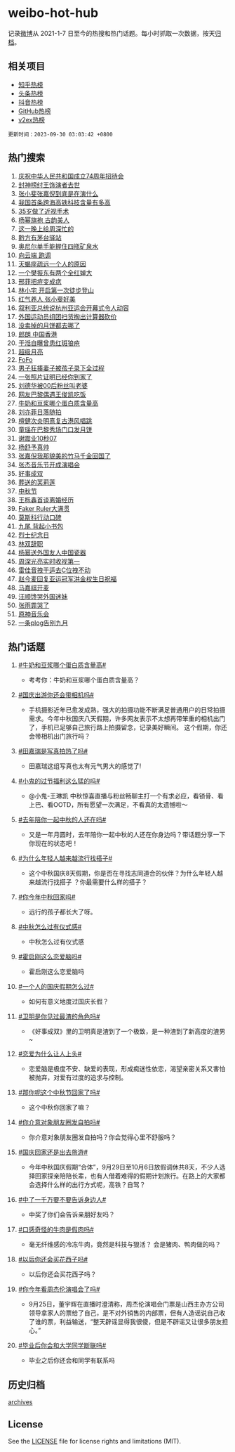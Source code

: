# weibo-hot-hub

记录[微博](https://www.weibo.com)从 2021-1-7 日至今的热搜和热门话题。每小时抓取一次数据，按天[归档](archives)。

## 相关项目

- [知乎热榜](https://github.com/lonnyzhang423/zhihu-hot-hub)
- [头条热榜](https://github.com/lonnyzhang423/toutiao-hot-hub)
- [抖音热榜](https://github.com/lonnyzhang423/douyin-hot-hub)
- [GitHub热榜](https://github.com/lonnyzhang423/github-hot-hub)
- [v2ex热榜](https://github.com/lonnyzhang423/v2ex-hot-hub)


`更新时间：2023-09-30 03:03:42 +0800`

## 热门搜索

1. [庆祝中华人民共和国成立74周年招待会](https://m.weibo.cn/search?containerid=100103type%3D1%26t%3D10%26q%3D%23%E5%BA%86%E7%A5%9D%E4%B8%AD%E5%8D%8E%E4%BA%BA%E6%B0%91%E5%85%B1%E5%92%8C%E5%9B%BD%E6%88%90%E7%AB%8B74%E5%91%A8%E5%B9%B4%E6%8B%9B%E5%BE%85%E4%BC%9A%23&stream_entry_id=51&isnewpage=1&extparam=seat%3D1%26cate%3D10103%26dgr%3D0%26pos%3D0%26q%3D%2523%25E5%25BA%2586%25E7%25A5%259D%25E4%25B8%25AD%25E5%258D%258E%25E4%25BA%25BA%25E6%25B0%2591%25E5%2585%25B1%25E5%2592%258C%25E5%259B%25BD%25E6%2588%2590%25E7%25AB%258B74%25E5%2591%25A8%25E5%25B9%25B4%25E6%258B%259B%25E5%25BE%2585%25E4%25BC%259A%2523%26c_type%3D51%26filter_type%3Drealtimehot%26stream_entry_id%3D51%26display_time%3D1696014221%26pre_seqid%3D1696014221538017555127)
1. [封神榜纣王饰演者去世](https://m.weibo.cn/search?containerid=100103type%3D1%26t%3D10%26q%3D%E5%B0%81%E7%A5%9E%E6%A6%9C%E7%BA%A3%E7%8E%8B%E9%A5%B0%E6%BC%94%E8%80%85%E5%8E%BB%E4%B8%96&stream_entry_id=31&isnewpage=1&extparam=seat%3D1%26cate%3D5001%26band_rank%3D1%26pos%3D0%26q%3D%25E5%25B0%2581%25E7%25A5%259E%25E6%25A6%259C%25E7%25BA%25A3%25E7%258E%258B%25E9%25A5%25B0%25E6%25BC%2594%25E8%2580%2585%25E5%258E%25BB%25E4%25B8%2596%26flag%3D2%26dgr%3D0%26filter_type%3Drealtimehot%26stream_entry_id%3D31%26realpos%3D1%26c_type%3D31%26lcate%3D5001%26display_time%3D1696014221%26pre_seqid%3D1696014221538017555127)
1. [张小斐张嘉倪到底是在演什么](https://m.weibo.cn/search?containerid=100103type%3D1%26t%3D10%26q%3D%23%E5%BC%A0%E5%B0%8F%E6%96%90%E5%BC%A0%E5%98%89%E5%80%AA%E5%88%B0%E5%BA%95%E6%98%AF%E5%9C%A8%E6%BC%94%E4%BB%80%E4%B9%88%23&stream_entry_id=31&isnewpage=1&extparam=seat%3D1%26cate%3D5001%26band_rank%3D2%26pos%3D1%26q%3D%2523%25E5%25BC%25A0%25E5%25B0%258F%25E6%2596%2590%25E5%25BC%25A0%25E5%2598%2589%25E5%2580%25AA%25E5%2588%25B0%25E5%25BA%2595%25E6%2598%25AF%25E5%259C%25A8%25E6%25BC%2594%25E4%25BB%2580%25E4%25B9%2588%2523%26flag%3D2%26dgr%3D0%26filter_type%3Drealtimehot%26stream_entry_id%3D31%26realpos%3D2%26c_type%3D31%26lcate%3D5001%26display_time%3D1696014221%26pre_seqid%3D1696014221538017555127)
1. [我国首条跨海高铁科技含量有多高](https://m.weibo.cn/search?containerid=100103type%3D1%26t%3D10%26q%3D%23%E6%88%91%E5%9B%BD%E9%A6%96%E6%9D%A1%E8%B7%A8%E6%B5%B7%E9%AB%98%E9%93%81%E7%A7%91%E6%8A%80%E5%90%AB%E9%87%8F%E6%9C%89%E5%A4%9A%E9%AB%98%23&stream_entry_id=31&isnewpage=1&extparam=seat%3D1%26cate%3D5001%26band_rank%3D3%26pos%3D2%26q%3D%2523%25E6%2588%2591%25E5%259B%25BD%25E9%25A6%2596%25E6%259D%25A1%25E8%25B7%25A8%25E6%25B5%25B7%25E9%25AB%2598%25E9%2593%2581%25E7%25A7%2591%25E6%258A%2580%25E5%2590%25AB%25E9%2587%258F%25E6%259C%2589%25E5%25A4%259A%25E9%25AB%2598%2523%26flag%3D0%26dgr%3D0%26filter_type%3Drealtimehot%26stream_entry_id%3D31%26realpos%3D3%26c_type%3D31%26lcate%3D5001%26display_time%3D1696014221%26pre_seqid%3D1696014221538017555127)
1. [35岁做了近视手术](https://m.weibo.cn/search?containerid=100103type%3D1%26t%3D10%26q%3D35%E5%B2%81%E5%81%9A%E4%BA%86%E8%BF%91%E8%A7%86%E6%89%8B%E6%9C%AF&stream_entry_id=31&isnewpage=1&extparam=seat%3D1%26cate%3D5001%26band_rank%3D4%26pos%3D3%26q%3D35%25E5%25B2%2581%25E5%2581%259A%25E4%25BA%2586%25E8%25BF%2591%25E8%25A7%2586%25E6%2589%258B%25E6%259C%25AF%26flag%3D2%26dgr%3D0%26filter_type%3Drealtimehot%26stream_entry_id%3D31%26realpos%3D4%26c_type%3D31%26lcate%3D5001%26display_time%3D1696014221%26pre_seqid%3D1696014221538017555127)
1. [杨幂旗袍 古韵美人](https://m.weibo.cn/search?containerid=100103type%3D1%26t%3D10%26q%3D%E6%9D%A8%E5%B9%82%E6%97%97%E8%A2%8D+%E5%8F%A4%E9%9F%B5%E7%BE%8E%E4%BA%BA&stream_entry_id=31&isnewpage=1&extparam=seat%3D1%26cate%3D5001%26band_rank%3D5%26pos%3D4%26q%3D%25E6%259D%25A8%25E5%25B9%2582%25E6%2597%2597%25E8%25A2%258D%2520%25E5%258F%25A4%25E9%259F%25B5%25E7%25BE%258E%25E4%25BA%25BA%26flag%3D0%26dgr%3D0%26filter_type%3Drealtimehot%26stream_entry_id%3D31%26realpos%3D5%26c_type%3D31%26lcate%3D5001%26display_time%3D1696014221%26pre_seqid%3D1696014221538017555127)
1. [这一晚上给周深忙的](https://m.weibo.cn/search?containerid=100103type%3D1%26t%3D10%26q%3D%23%E8%BF%99%E4%B8%80%E6%99%9A%E4%B8%8A%E7%BB%99%E5%91%A8%E6%B7%B1%E5%BF%99%E7%9A%84%23&stream_entry_id=31&isnewpage=1&extparam=seat%3D1%26cate%3D5001%26band_rank%3D6%26pos%3D5%26q%3D%2523%25E8%25BF%2599%25E4%25B8%2580%25E6%2599%259A%25E4%25B8%258A%25E7%25BB%2599%25E5%2591%25A8%25E6%25B7%25B1%25E5%25BF%2599%25E7%259A%2584%2523%26flag%3D16%26dgr%3D0%26filter_type%3Drealtimehot%26stream_entry_id%3D31%26realpos%3D6%26c_type%3D31%26lcate%3D5001%26display_time%3D1696014221%26pre_seqid%3D1696014221538017555127)
1. [黔方有茅台驿站](https://m.weibo.cn/search?containerid=100103type%3D1%26t%3D10%26q%3D%23%E9%BB%94%E6%96%B9%E6%9C%89%E8%8C%85%E5%8F%B0%E9%A9%BF%E7%AB%99%23&stream_entry_id=31&isnewpage=1&extparam=seat%3D1%26cate%3D5001%26band_rank%3D7%26pos%3D6%26q%3D%2523%25E9%25BB%2594%25E6%2596%25B9%25E6%259C%2589%25E8%258C%2585%25E5%258F%25B0%25E9%25A9%25BF%25E7%25AB%2599%2523%26topic_ad%3D1%26is_ad_pos%3D1%26adid%3D206494%26dgr%3D0%26stream_entry_id%3D31%26filter_type%3Drealtimehot%26c_type%3D31%26lcate%3D5001%26display_time%3D1696014221%26pre_seqid%3D1696014221538017555127)
1. [奥尼尔单手能握住四瓶矿泉水](https://m.weibo.cn/search?containerid=100103type%3D1%26t%3D10%26q%3D%23%E5%A5%A5%E5%B0%BC%E5%B0%94%E5%8D%95%E6%89%8B%E8%83%BD%E6%8F%A1%E4%BD%8F%E5%9B%9B%E7%93%B6%E7%9F%BF%E6%B3%89%E6%B0%B4%23&stream_entry_id=31&isnewpage=1&extparam=seat%3D1%26cate%3D5001%26band_rank%3D7%26pos%3D7%26q%3D%2523%25E5%25A5%25A5%25E5%25B0%25BC%25E5%25B0%2594%25E5%258D%2595%25E6%2589%258B%25E8%2583%25BD%25E6%258F%25A1%25E4%25BD%258F%25E5%259B%259B%25E7%2593%25B6%25E7%259F%25BF%25E6%25B3%2589%25E6%25B0%25B4%2523%26flag%3D0%26dgr%3D0%26filter_type%3Drealtimehot%26stream_entry_id%3D31%26realpos%3D7%26c_type%3D31%26lcate%3D5001%26display_time%3D1696014221%26pre_seqid%3D1696014221538017555127)
1. [向云端 跑调](https://m.weibo.cn/search?containerid=100103type%3D1%26t%3D10%26q%3D%E5%90%91%E4%BA%91%E7%AB%AF+%E8%B7%91%E8%B0%83&stream_entry_id=31&isnewpage=1&extparam=seat%3D1%26cate%3D5001%26band_rank%3D8%26pos%3D8%26q%3D%25E5%2590%2591%25E4%25BA%2591%25E7%25AB%25AF%2520%25E8%25B7%2591%25E8%25B0%2583%26flag%3D0%26dgr%3D0%26filter_type%3Drealtimehot%26stream_entry_id%3D31%26realpos%3D8%26c_type%3D31%26lcate%3D5001%26display_time%3D1696014221%26pre_seqid%3D1696014221538017555127)
1. [天蝎座疏远一个人的原因](https://m.weibo.cn/search?containerid=100103type%3D1%26t%3D10%26q%3D%23%E5%A4%A9%E8%9D%8E%E5%BA%A7%E7%96%8F%E8%BF%9C%E4%B8%80%E4%B8%AA%E4%BA%BA%E7%9A%84%E5%8E%9F%E5%9B%A0%23&stream_entry_id=31&isnewpage=1&extparam=seat%3D1%26cate%3D5001%26band_rank%3D9%26pos%3D9%26q%3D%2523%25E5%25A4%25A9%25E8%259D%258E%25E5%25BA%25A7%25E7%2596%258F%25E8%25BF%259C%25E4%25B8%2580%25E4%25B8%25AA%25E4%25BA%25BA%25E7%259A%2584%25E5%258E%259F%25E5%259B%25A0%2523%26flag%3D0%26dgr%3D0%26filter_type%3Drealtimehot%26stream_entry_id%3D31%26realpos%3D9%26c_type%3D31%26lcate%3D5001%26display_time%3D1696014221%26pre_seqid%3D1696014221538017555127)
1. [一个樊振东有两个全红婵大](https://m.weibo.cn/search?containerid=100103type%3D1%26t%3D10%26q%3D%23%E4%B8%80%E4%B8%AA%E6%A8%8A%E6%8C%AF%E4%B8%9C%E6%9C%89%E4%B8%A4%E4%B8%AA%E5%85%A8%E7%BA%A2%E5%A9%B5%E5%A4%A7%23&stream_entry_id=31&isnewpage=1&extparam=seat%3D1%26cate%3D5001%26band_rank%3D10%26pos%3D10%26q%3D%2523%25E4%25B8%2580%25E4%25B8%25AA%25E6%25A8%258A%25E6%258C%25AF%25E4%25B8%259C%25E6%259C%2589%25E4%25B8%25A4%25E4%25B8%25AA%25E5%2585%25A8%25E7%25BA%25A2%25E5%25A9%25B5%25E5%25A4%25A7%2523%26flag%3D0%26dgr%3D0%26filter_type%3Drealtimehot%26stream_entry_id%3D31%26realpos%3D10%26c_type%3D31%26lcate%3D5001%26display_time%3D1696014221%26pre_seqid%3D1696014221538017555127)
1. [邢菲把痘变成痣](https://m.weibo.cn/search?containerid=100103type%3D1%26t%3D10%26q%3D%E9%82%A2%E8%8F%B2%E6%8A%8A%E7%97%98%E5%8F%98%E6%88%90%E7%97%A3&stream_entry_id=31&isnewpage=1&extparam=seat%3D1%26cate%3D5001%26band_rank%3D11%26pos%3D11%26q%3D%25E9%2582%25A2%25E8%258F%25B2%25E6%258A%258A%25E7%2597%2598%25E5%258F%2598%25E6%2588%2590%25E7%2597%25A3%26flag%3D2%26dgr%3D0%26filter_type%3Drealtimehot%26stream_entry_id%3D31%26realpos%3D11%26c_type%3D31%26lcate%3D5001%26display_time%3D1696014221%26pre_seqid%3D1696014221538017555127)
1. [林小宅 开启第一次徒步登山](https://m.weibo.cn/search?containerid=100103type%3D1%26t%3D10%26q%3D%E6%9E%97%E5%B0%8F%E5%AE%85+%E5%BC%80%E5%90%AF%E7%AC%AC%E4%B8%80%E6%AC%A1%E5%BE%92%E6%AD%A5%E7%99%BB%E5%B1%B1&stream_entry_id=31&isnewpage=1&extparam=seat%3D1%26cate%3D5001%26band_rank%3D12%26pos%3D12%26q%3D%25E6%259E%2597%25E5%25B0%258F%25E5%25AE%2585%2520%25E5%25BC%2580%25E5%2590%25AF%25E7%25AC%25AC%25E4%25B8%2580%25E6%25AC%25A1%25E5%25BE%2592%25E6%25AD%25A5%25E7%2599%25BB%25E5%25B1%25B1%26flag%3D1%26dgr%3D0%26filter_type%3Drealtimehot%26stream_entry_id%3D31%26realpos%3D12%26c_type%3D31%26lcate%3D5001%26display_time%3D1696014221%26pre_seqid%3D1696014221538017555127)
1. [红气养人 张小斐好美](https://m.weibo.cn/search?containerid=100103type%3D1%26t%3D10%26q%3D%E7%BA%A2%E6%B0%94%E5%85%BB%E4%BA%BA+%E5%BC%A0%E5%B0%8F%E6%96%90%E5%A5%BD%E7%BE%8E&stream_entry_id=31&isnewpage=1&extparam=seat%3D1%26cate%3D5001%26band_rank%3D13%26pos%3D13%26q%3D%25E7%25BA%25A2%25E6%25B0%2594%25E5%2585%25BB%25E4%25BA%25BA%2520%25E5%25BC%25A0%25E5%25B0%258F%25E6%2596%2590%25E5%25A5%25BD%25E7%25BE%258E%26flag%3D0%26dgr%3D0%26filter_type%3Drealtimehot%26stream_entry_id%3D31%26realpos%3D13%26c_type%3D31%26lcate%3D5001%26display_time%3D1696014221%26pre_seqid%3D1696014221538017555127)
1. [叙利亚总统说杭州亚运会开幕式令人动容](https://m.weibo.cn/search?containerid=100103type%3D1%26t%3D10%26q%3D%23%E5%8F%99%E5%88%A9%E4%BA%9A%E6%80%BB%E7%BB%9F%E8%AF%B4%E6%9D%AD%E5%B7%9E%E4%BA%9A%E8%BF%90%E4%BC%9A%E5%BC%80%E5%B9%95%E5%BC%8F%E4%BB%A4%E4%BA%BA%E5%8A%A8%E5%AE%B9%23&stream_entry_id=31&isnewpage=1&extparam=seat%3D1%26cate%3D5001%26band_rank%3D14%26pos%3D14%26q%3D%2523%25E5%258F%2599%25E5%2588%25A9%25E4%25BA%259A%25E6%2580%25BB%25E7%25BB%259F%25E8%25AF%25B4%25E6%259D%25AD%25E5%25B7%259E%25E4%25BA%259A%25E8%25BF%2590%25E4%25BC%259A%25E5%25BC%2580%25E5%25B9%2595%25E5%25BC%258F%25E4%25BB%25A4%25E4%25BA%25BA%25E5%258A%25A8%25E5%25AE%25B9%2523%26flag%3D0%26dgr%3D0%26filter_type%3Drealtimehot%26stream_entry_id%3D31%26realpos%3D14%26c_type%3D31%26lcate%3D5001%26display_time%3D1696014221%26pre_seqid%3D1696014221538017555127)
1. [外国运动员组团扫货掏出计算器砍价](https://m.weibo.cn/search?containerid=100103type%3D1%26t%3D10%26q%3D%23%E5%A4%96%E5%9B%BD%E8%BF%90%E5%8A%A8%E5%91%98%E7%BB%84%E5%9B%A2%E6%89%AB%E8%B4%A7%E6%8E%8F%E5%87%BA%E8%AE%A1%E7%AE%97%E5%99%A8%E7%A0%8D%E4%BB%B7%23&stream_entry_id=31&isnewpage=1&extparam=seat%3D1%26cate%3D5001%26band_rank%3D15%26pos%3D15%26q%3D%2523%25E5%25A4%2596%25E5%259B%25BD%25E8%25BF%2590%25E5%258A%25A8%25E5%2591%2598%25E7%25BB%2584%25E5%259B%25A2%25E6%2589%25AB%25E8%25B4%25A7%25E6%258E%258F%25E5%2587%25BA%25E8%25AE%25A1%25E7%25AE%2597%25E5%2599%25A8%25E7%25A0%258D%25E4%25BB%25B7%2523%26flag%3D32768%26dgr%3D0%26filter_type%3Drealtimehot%26stream_entry_id%3D31%26realpos%3D15%26c_type%3D31%26lcate%3D5001%26display_time%3D1696014221%26pre_seqid%3D1696014221538017555127)
1. [没卖掉的月饼都去哪了](https://m.weibo.cn/search?containerid=100103type%3D1%26t%3D10%26q%3D%23%E6%B2%A1%E5%8D%96%E6%8E%89%E7%9A%84%E6%9C%88%E9%A5%BC%E9%83%BD%E5%8E%BB%E5%93%AA%E4%BA%86%23&stream_entry_id=31&isnewpage=1&extparam=seat%3D1%26cate%3D5001%26band_rank%3D16%26pos%3D16%26q%3D%2523%25E6%25B2%25A1%25E5%258D%2596%25E6%258E%2589%25E7%259A%2584%25E6%259C%2588%25E9%25A5%25BC%25E9%2583%25BD%25E5%258E%25BB%25E5%2593%25AA%25E4%25BA%2586%2523%26flag%3D0%26dgr%3D0%26filter_type%3Drealtimehot%26stream_entry_id%3D31%26realpos%3D16%26c_type%3D31%26lcate%3D5001%26display_time%3D1696014221%26pre_seqid%3D1696014221538017555127)
1. [郎朗 中国香港](https://m.weibo.cn/search?containerid=100103type%3D1%26t%3D10%26q%3D%E9%83%8E%E6%9C%97+%E4%B8%AD%E5%9B%BD%E9%A6%99%E6%B8%AF&stream_entry_id=31&isnewpage=1&extparam=seat%3D1%26cate%3D5001%26band_rank%3D17%26pos%3D17%26q%3D%25E9%2583%258E%25E6%259C%2597%2520%25E4%25B8%25AD%25E5%259B%25BD%25E9%25A6%2599%25E6%25B8%25AF%26flag%3D0%26dgr%3D0%26filter_type%3Drealtimehot%26stream_entry_id%3D31%26realpos%3D17%26c_type%3D31%26lcate%3D5001%26display_time%3D1696014221%26pre_seqid%3D1696014221538017555127)
1. [于湉自曝曾患红斑狼疮](https://m.weibo.cn/search?containerid=100103type%3D1%26t%3D10%26q%3D%23%E4%BA%8E%E6%B9%89%E8%87%AA%E6%9B%9D%E6%9B%BE%E6%82%A3%E7%BA%A2%E6%96%91%E7%8B%BC%E7%96%AE%23&stream_entry_id=31&isnewpage=1&extparam=seat%3D1%26cate%3D5001%26band_rank%3D18%26pos%3D18%26q%3D%2523%25E4%25BA%258E%25E6%25B9%2589%25E8%2587%25AA%25E6%259B%259D%25E6%259B%25BE%25E6%2582%25A3%25E7%25BA%25A2%25E6%2596%2591%25E7%258B%25BC%25E7%2596%25AE%2523%26flag%3D0%26dgr%3D0%26filter_type%3Drealtimehot%26stream_entry_id%3D31%26realpos%3D18%26c_type%3D31%26lcate%3D5001%26display_time%3D1696014221%26pre_seqid%3D1696014221538017555127)
1. [超级月亮](https://m.weibo.cn/search?containerid=100103type%3D1%26t%3D10%26q%3D%E8%B6%85%E7%BA%A7%E6%9C%88%E4%BA%AE&stream_entry_id=31&isnewpage=1&extparam=seat%3D1%26cate%3D5001%26band_rank%3D19%26pos%3D19%26q%3D%25E8%25B6%2585%25E7%25BA%25A7%25E6%259C%2588%25E4%25BA%25AE%26flag%3D0%26dgr%3D0%26filter_type%3Drealtimehot%26stream_entry_id%3D31%26realpos%3D19%26c_type%3D31%26lcate%3D5001%26display_time%3D1696014221%26pre_seqid%3D1696014221538017555127)
1. [FoFo](https://m.weibo.cn/search?containerid=100103type%3D1%26t%3D10%26q%3DFoFo&stream_entry_id=31&isnewpage=1&extparam=seat%3D1%26cate%3D5001%26band_rank%3D20%26pos%3D20%26q%3DFoFo%26flag%3D0%26dgr%3D0%26filter_type%3Drealtimehot%26stream_entry_id%3D31%26realpos%3D20%26c_type%3D31%26lcate%3D5001%26display_time%3D1696014221%26pre_seqid%3D1696014221538017555127)
1. [男子狂揍妻子被孩子录下全过程](https://m.weibo.cn/search?containerid=100103type%3D1%26t%3D10%26q%3D%23%E7%94%B7%E5%AD%90%E7%8B%82%E6%8F%8D%E5%A6%BB%E5%AD%90%E8%A2%AB%E5%AD%A9%E5%AD%90%E5%BD%95%E4%B8%8B%E5%85%A8%E8%BF%87%E7%A8%8B%23&stream_entry_id=31&isnewpage=1&extparam=seat%3D1%26cate%3D5001%26band_rank%3D21%26pos%3D21%26q%3D%2523%25E7%2594%25B7%25E5%25AD%2590%25E7%258B%2582%25E6%258F%258D%25E5%25A6%25BB%25E5%25AD%2590%25E8%25A2%25AB%25E5%25AD%25A9%25E5%25AD%2590%25E5%25BD%2595%25E4%25B8%258B%25E5%2585%25A8%25E8%25BF%2587%25E7%25A8%258B%2523%26flag%3D0%26dgr%3D0%26filter_type%3Drealtimehot%26stream_entry_id%3D31%26realpos%3D21%26c_type%3D31%26lcate%3D5001%26display_time%3D1696014221%26pre_seqid%3D1696014221538017555127)
1. [一张照片证明已经你到家了](https://m.weibo.cn/search?containerid=100103type%3D1%26t%3D10%26q%3D%23%E4%B8%80%E5%BC%A0%E7%85%A7%E7%89%87%E8%AF%81%E6%98%8E%E5%B7%B2%E7%BB%8F%E4%BD%A0%E5%88%B0%E5%AE%B6%E4%BA%86%23&stream_entry_id=31&isnewpage=1&extparam=seat%3D1%26cate%3D5001%26band_rank%3D22%26pos%3D22%26q%3D%2523%25E4%25B8%2580%25E5%25BC%25A0%25E7%2585%25A7%25E7%2589%2587%25E8%25AF%2581%25E6%2598%258E%25E5%25B7%25B2%25E7%25BB%258F%25E4%25BD%25A0%25E5%2588%25B0%25E5%25AE%25B6%25E4%25BA%2586%2523%26flag%3D0%26dgr%3D0%26filter_type%3Drealtimehot%26stream_entry_id%3D31%26realpos%3D22%26c_type%3D31%26lcate%3D5001%26display_time%3D1696014221%26pre_seqid%3D1696014221538017555127)
1. [刘德华被00后粉丝叫老婆](https://m.weibo.cn/search?containerid=100103type%3D1%26t%3D10%26q%3D%23%E5%88%98%E5%BE%B7%E5%8D%8E%E8%A2%AB00%E5%90%8E%E7%B2%89%E4%B8%9D%E5%8F%AB%E8%80%81%E5%A9%86%23&stream_entry_id=31&isnewpage=1&extparam=seat%3D1%26cate%3D5001%26band_rank%3D23%26pos%3D23%26q%3D%2523%25E5%2588%2598%25E5%25BE%25B7%25E5%258D%258E%25E8%25A2%25AB00%25E5%2590%258E%25E7%25B2%2589%25E4%25B8%259D%25E5%258F%25AB%25E8%2580%2581%25E5%25A9%2586%2523%26flag%3D0%26dgr%3D0%26filter_type%3Drealtimehot%26stream_entry_id%3D31%26realpos%3D23%26c_type%3D31%26lcate%3D5001%26display_time%3D1696014221%26pre_seqid%3D1696014221538017555127)
1. [网友巴黎偶遇王俊凯吃饭](https://m.weibo.cn/search?containerid=100103type%3D1%26t%3D10%26q%3D%23%E7%BD%91%E5%8F%8B%E5%B7%B4%E9%BB%8E%E5%81%B6%E9%81%87%E7%8E%8B%E4%BF%8A%E5%87%AF%E5%90%83%E9%A5%AD%23&stream_entry_id=31&isnewpage=1&extparam=seat%3D1%26cate%3D5001%26band_rank%3D24%26pos%3D24%26q%3D%2523%25E7%25BD%2591%25E5%258F%258B%25E5%25B7%25B4%25E9%25BB%258E%25E5%2581%25B6%25E9%2581%2587%25E7%258E%258B%25E4%25BF%258A%25E5%2587%25AF%25E5%2590%2583%25E9%25A5%25AD%2523%26flag%3D1%26dgr%3D0%26filter_type%3Drealtimehot%26stream_entry_id%3D31%26realpos%3D24%26c_type%3D31%26lcate%3D5001%26display_time%3D1696014221%26pre_seqid%3D1696014221538017555127)
1. [牛奶和豆浆哪个蛋白质含量高](https://m.weibo.cn/search?containerid=100103type%3D1%26t%3D10%26q%3D%23%E7%89%9B%E5%A5%B6%E5%92%8C%E8%B1%86%E6%B5%86%E5%93%AA%E4%B8%AA%E8%9B%8B%E7%99%BD%E8%B4%A8%E5%90%AB%E9%87%8F%E9%AB%98%23&stream_entry_id=31&isnewpage=1&extparam=seat%3D1%26cate%3D5001%26band_rank%3D25%26pos%3D25%26q%3D%2523%25E7%2589%259B%25E5%25A5%25B6%25E5%2592%258C%25E8%25B1%2586%25E6%25B5%2586%25E5%2593%25AA%25E4%25B8%25AA%25E8%259B%258B%25E7%2599%25BD%25E8%25B4%25A8%25E5%2590%25AB%25E9%2587%258F%25E9%25AB%2598%2523%26flag%3D0%26dgr%3D0%26filter_type%3Drealtimehot%26stream_entry_id%3D31%26realpos%3D25%26c_type%3D31%26lcate%3D5001%26display_time%3D1696014221%26pre_seqid%3D1696014221538017555127)
1. [刘亦菲日落随拍](https://m.weibo.cn/search?containerid=100103type%3D1%26t%3D10%26q%3D%23%E5%88%98%E4%BA%A6%E8%8F%B2%E6%97%A5%E8%90%BD%E9%9A%8F%E6%8B%8D%23&stream_entry_id=31&isnewpage=1&extparam=seat%3D1%26cate%3D5001%26band_rank%3D26%26pos%3D26%26q%3D%2523%25E5%2588%2598%25E4%25BA%25A6%25E8%258F%25B2%25E6%2597%25A5%25E8%2590%25BD%25E9%259A%258F%25E6%258B%258D%2523%26flag%3D0%26dgr%3D0%26filter_type%3Drealtimehot%26stream_entry_id%3D31%26realpos%3D26%26c_type%3D31%26lcate%3D5001%26display_time%3D1696014221%26pre_seqid%3D1696014221538017555127)
1. [檀健次炎明熹复古港风唱跳](https://m.weibo.cn/search?containerid=100103type%3D1%26t%3D10%26q%3D%23%E6%AA%80%E5%81%A5%E6%AC%A1%E7%82%8E%E6%98%8E%E7%86%B9%E5%A4%8D%E5%8F%A4%E6%B8%AF%E9%A3%8E%E5%94%B1%E8%B7%B3%23&stream_entry_id=31&isnewpage=1&extparam=seat%3D1%26cate%3D5001%26band_rank%3D27%26pos%3D27%26q%3D%2523%25E6%25AA%2580%25E5%2581%25A5%25E6%25AC%25A1%25E7%2582%258E%25E6%2598%258E%25E7%2586%25B9%25E5%25A4%258D%25E5%258F%25A4%25E6%25B8%25AF%25E9%25A3%258E%25E5%2594%25B1%25E8%25B7%25B3%2523%26flag%3D0%26dgr%3D0%26filter_type%3Drealtimehot%26stream_entry_id%3D31%26realpos%3D27%26c_type%3D31%26lcate%3D5001%26display_time%3D1696014221%26pre_seqid%3D1696014221538017555127)
1. [童瑶在巴黎秀场门口发月饼](https://m.weibo.cn/search?containerid=100103type%3D1%26t%3D10%26q%3D%23%E7%AB%A5%E7%91%B6%E5%9C%A8%E5%B7%B4%E9%BB%8E%E7%A7%80%E5%9C%BA%E9%97%A8%E5%8F%A3%E5%8F%91%E6%9C%88%E9%A5%BC%23&stream_entry_id=31&isnewpage=1&extparam=seat%3D1%26cate%3D5001%26band_rank%3D28%26pos%3D28%26q%3D%2523%25E7%25AB%25A5%25E7%2591%25B6%25E5%259C%25A8%25E5%25B7%25B4%25E9%25BB%258E%25E7%25A7%2580%25E5%259C%25BA%25E9%2597%25A8%25E5%258F%25A3%25E5%258F%2591%25E6%259C%2588%25E9%25A5%25BC%2523%26flag%3D0%26dgr%3D0%26filter_type%3Drealtimehot%26stream_entry_id%3D31%26realpos%3D28%26c_type%3D31%26lcate%3D5001%26display_time%3D1696014221%26pre_seqid%3D1696014221538017555127)
1. [谢震业10秒07](https://m.weibo.cn/search?containerid=100103type%3D1%26t%3D10%26q%3D%23%E8%B0%A2%E9%9C%87%E4%B8%9A10%E7%A7%9207%23&stream_entry_id=31&isnewpage=1&extparam=seat%3D1%26cate%3D5001%26band_rank%3D29%26pos%3D29%26q%3D%2523%25E8%25B0%25A2%25E9%259C%2587%25E4%25B8%259A10%25E7%25A7%259207%2523%26flag%3D32768%26dgr%3D0%26filter_type%3Drealtimehot%26stream_entry_id%3D31%26realpos%3D29%26c_type%3D31%26lcate%3D5001%26display_time%3D1696014221%26pre_seqid%3D1696014221538017555127)
1. [杨舒予真帅](https://m.weibo.cn/search?containerid=100103type%3D1%26t%3D10%26q%3D%E6%9D%A8%E8%88%92%E4%BA%88%E7%9C%9F%E5%B8%85&stream_entry_id=31&isnewpage=1&extparam=seat%3D1%26cate%3D5001%26band_rank%3D30%26pos%3D30%26q%3D%25E6%259D%25A8%25E8%2588%2592%25E4%25BA%2588%25E7%259C%259F%25E5%25B8%2585%26flag%3D0%26dgr%3D0%26filter_type%3Drealtimehot%26stream_entry_id%3D31%26realpos%3D30%26c_type%3D31%26lcate%3D5001%26display_time%3D1696014221%26pre_seqid%3D1696014221538017555127)
1. [张嘉倪我那貌美的竹马千金回国了](https://m.weibo.cn/search?containerid=100103type%3D1%26t%3D10%26q%3D%23%E5%BC%A0%E5%98%89%E5%80%AA%E6%88%91%E9%82%A3%E8%B2%8C%E7%BE%8E%E7%9A%84%E7%AB%B9%E9%A9%AC%E5%8D%83%E9%87%91%E5%9B%9E%E5%9B%BD%E4%BA%86%23&stream_entry_id=31&isnewpage=1&extparam=seat%3D1%26cate%3D5001%26band_rank%3D31%26pos%3D31%26q%3D%2523%25E5%25BC%25A0%25E5%2598%2589%25E5%2580%25AA%25E6%2588%2591%25E9%2582%25A3%25E8%25B2%258C%25E7%25BE%258E%25E7%259A%2584%25E7%25AB%25B9%25E9%25A9%25AC%25E5%258D%2583%25E9%2587%2591%25E5%259B%259E%25E5%259B%25BD%25E4%25BA%2586%2523%26flag%3D0%26dgr%3D0%26filter_type%3Drealtimehot%26stream_entry_id%3D31%26realpos%3D31%26c_type%3D31%26lcate%3D5001%26display_time%3D1696014221%26pre_seqid%3D1696014221538017555127)
1. [张杰音乐节开成演唱会](https://m.weibo.cn/search?containerid=100103type%3D1%26t%3D10%26q%3D%E5%BC%A0%E6%9D%B0%E9%9F%B3%E4%B9%90%E8%8A%82%E5%BC%80%E6%88%90%E6%BC%94%E5%94%B1%E4%BC%9A&stream_entry_id=31&isnewpage=1&extparam=seat%3D1%26cate%3D5001%26band_rank%3D32%26pos%3D32%26q%3D%25E5%25BC%25A0%25E6%259D%25B0%25E9%259F%25B3%25E4%25B9%2590%25E8%258A%2582%25E5%25BC%2580%25E6%2588%2590%25E6%25BC%2594%25E5%2594%25B1%25E4%25BC%259A%26flag%3D0%26dgr%3D0%26filter_type%3Drealtimehot%26stream_entry_id%3D31%26realpos%3D32%26c_type%3D31%26lcate%3D5001%26display_time%3D1696014221%26pre_seqid%3D1696014221538017555127)
1. [好事成双](https://m.weibo.cn/search?containerid=100103type%3D1%26t%3D10%26q%3D%E5%A5%BD%E4%BA%8B%E6%88%90%E5%8F%8C&stream_entry_id=31&isnewpage=1&extparam=seat%3D1%26cate%3D5001%26band_rank%3D33%26pos%3D33%26q%3D%25E5%25A5%25BD%25E4%25BA%258B%25E6%2588%2590%25E5%258F%258C%26flag%3D0%26dgr%3D0%26filter_type%3Drealtimehot%26stream_entry_id%3D31%26realpos%3D33%26c_type%3D31%26lcate%3D5001%26display_time%3D1696014221%26pre_seqid%3D1696014221538017555127)
1. [葬送的芙莉莲](https://m.weibo.cn/search?containerid=100103type%3D1%26t%3D10%26q%3D%23%E8%91%AC%E9%80%81%E7%9A%84%E8%8A%99%E8%8E%89%E8%8E%B2%23&stream_entry_id=31&isnewpage=1&extparam=seat%3D1%26cate%3D5001%26band_rank%3D34%26pos%3D34%26q%3D%2523%25E8%2591%25AC%25E9%2580%2581%25E7%259A%2584%25E8%258A%2599%25E8%258E%2589%25E8%258E%25B2%2523%26flag%3D0%26dgr%3D0%26filter_type%3Drealtimehot%26stream_entry_id%3D31%26realpos%3D34%26c_type%3D31%26lcate%3D5001%26display_time%3D1696014221%26pre_seqid%3D1696014221538017555127)
1. [中秋节](https://m.weibo.cn/search?containerid=100103type%3D1%26t%3D10%26q%3D%E4%B8%AD%E7%A7%8B%E8%8A%82&stream_entry_id=31&isnewpage=1&extparam=seat%3D1%26cate%3D5001%26band_rank%3D35%26pos%3D35%26q%3D%25E4%25B8%25AD%25E7%25A7%258B%25E8%258A%2582%26flag%3D0%26dgr%3D0%26filter_type%3Drealtimehot%26stream_entry_id%3D31%26realpos%3D35%26c_type%3D31%26lcate%3D5001%26display_time%3D1696014221%26pre_seqid%3D1696014221538017555127)
1. [王栎鑫首谈离婚经历](https://m.weibo.cn/search?containerid=100103type%3D1%26t%3D10%26q%3D%23%E7%8E%8B%E6%A0%8E%E9%91%AB%E9%A6%96%E8%B0%88%E7%A6%BB%E5%A9%9A%E7%BB%8F%E5%8E%86%23&stream_entry_id=31&isnewpage=1&extparam=seat%3D1%26cate%3D5001%26band_rank%3D36%26pos%3D36%26q%3D%2523%25E7%258E%258B%25E6%25A0%258E%25E9%2591%25AB%25E9%25A6%2596%25E8%25B0%2588%25E7%25A6%25BB%25E5%25A9%259A%25E7%25BB%258F%25E5%258E%2586%2523%26flag%3D0%26dgr%3D0%26filter_type%3Drealtimehot%26stream_entry_id%3D31%26realpos%3D36%26c_type%3D31%26lcate%3D5001%26display_time%3D1696014221%26pre_seqid%3D1696014221538017555127)
1. [Faker Ruler大满贯](https://m.weibo.cn/search?containerid=100103type%3D1%26t%3D10%26q%3DFaker+Ruler%E5%A4%A7%E6%BB%A1%E8%B4%AF&stream_entry_id=31&isnewpage=1&extparam=seat%3D1%26cate%3D5001%26band_rank%3D37%26pos%3D37%26q%3DFaker%2520Ruler%25E5%25A4%25A7%25E6%25BB%25A1%25E8%25B4%25AF%26flag%3D0%26dgr%3D0%26filter_type%3Drealtimehot%26stream_entry_id%3D31%26realpos%3D37%26c_type%3D31%26lcate%3D5001%26display_time%3D1696014221%26pre_seqid%3D1696014221538017555127)
1. [莫斯科行动口碑](https://m.weibo.cn/search?containerid=100103type%3D1%26t%3D10%26q%3D%23%E8%8E%AB%E6%96%AF%E7%A7%91%E8%A1%8C%E5%8A%A8%E5%8F%A3%E7%A2%91%23&stream_entry_id=31&isnewpage=1&extparam=seat%3D1%26cate%3D5001%26band_rank%3D38%26pos%3D38%26q%3D%2523%25E8%258E%25AB%25E6%2596%25AF%25E7%25A7%2591%25E8%25A1%258C%25E5%258A%25A8%25E5%258F%25A3%25E7%25A2%2591%2523%26flag%3D1%26dgr%3D0%26filter_type%3Drealtimehot%26stream_entry_id%3D31%26realpos%3D38%26c_type%3D31%26lcate%3D5001%26display_time%3D1696014221%26pre_seqid%3D1696014221538017555127)
1. [九尾 背起小书包](https://m.weibo.cn/search?containerid=100103type%3D1%26t%3D10%26q%3D%E4%B9%9D%E5%B0%BE+%E8%83%8C%E8%B5%B7%E5%B0%8F%E4%B9%A6%E5%8C%85&stream_entry_id=31&isnewpage=1&extparam=seat%3D1%26cate%3D5001%26band_rank%3D39%26pos%3D39%26q%3D%25E4%25B9%259D%25E5%25B0%25BE%2520%25E8%2583%258C%25E8%25B5%25B7%25E5%25B0%258F%25E4%25B9%25A6%25E5%258C%2585%26flag%3D0%26dgr%3D0%26filter_type%3Drealtimehot%26stream_entry_id%3D31%26realpos%3D39%26c_type%3D31%26lcate%3D5001%26display_time%3D1696014221%26pre_seqid%3D1696014221538017555127)
1. [烈士纪念日](https://m.weibo.cn/search?containerid=100103type%3D1%26t%3D10%26q%3D%23%E7%83%88%E5%A3%AB%E7%BA%AA%E5%BF%B5%E6%97%A5%23&stream_entry_id=31&isnewpage=1&extparam=seat%3D1%26cate%3D5001%26band_rank%3D40%26pos%3D40%26q%3D%2523%25E7%2583%2588%25E5%25A3%25AB%25E7%25BA%25AA%25E5%25BF%25B5%25E6%2597%25A5%2523%26flag%3D0%26dgr%3D0%26filter_type%3Drealtimehot%26stream_entry_id%3D31%26realpos%3D40%26c_type%3D31%26lcate%3D5001%26display_time%3D1696014221%26pre_seqid%3D1696014221538017555127)
1. [林双辞职](https://m.weibo.cn/search?containerid=100103type%3D1%26t%3D10%26q%3D%23%E6%9E%97%E5%8F%8C%E8%BE%9E%E8%81%8C%23&stream_entry_id=31&isnewpage=1&extparam=seat%3D1%26cate%3D5001%26band_rank%3D41%26pos%3D41%26q%3D%2523%25E6%259E%2597%25E5%258F%258C%25E8%25BE%259E%25E8%2581%258C%2523%26flag%3D0%26dgr%3D0%26filter_type%3Drealtimehot%26stream_entry_id%3D31%26realpos%3D41%26c_type%3D31%26lcate%3D5001%26display_time%3D1696014221%26pre_seqid%3D1696014221538017555127)
1. [杨幂送外国友人中国瓷器](https://m.weibo.cn/search?containerid=100103type%3D1%26t%3D10%26q%3D%23%E6%9D%A8%E5%B9%82%E9%80%81%E5%A4%96%E5%9B%BD%E5%8F%8B%E4%BA%BA%E4%B8%AD%E5%9B%BD%E7%93%B7%E5%99%A8%23&stream_entry_id=31&isnewpage=1&extparam=seat%3D1%26cate%3D5001%26band_rank%3D42%26pos%3D42%26q%3D%2523%25E6%259D%25A8%25E5%25B9%2582%25E9%2580%2581%25E5%25A4%2596%25E5%259B%25BD%25E5%258F%258B%25E4%25BA%25BA%25E4%25B8%25AD%25E5%259B%25BD%25E7%2593%25B7%25E5%2599%25A8%2523%26flag%3D0%26dgr%3D0%26filter_type%3Drealtimehot%26stream_entry_id%3D31%26realpos%3D42%26c_type%3D31%26lcate%3D5001%26display_time%3D1696014221%26pre_seqid%3D1696014221538017555127)
1. [周深光亮实时收视第一](https://m.weibo.cn/search?containerid=100103type%3D1%26t%3D10%26q%3D%23%E5%91%A8%E6%B7%B1%E5%85%89%E4%BA%AE%E5%AE%9E%E6%97%B6%E6%94%B6%E8%A7%86%E7%AC%AC%E4%B8%80%23&stream_entry_id=31&isnewpage=1&extparam=seat%3D1%26cate%3D5001%26band_rank%3D43%26pos%3D43%26q%3D%2523%25E5%2591%25A8%25E6%25B7%25B1%25E5%2585%2589%25E4%25BA%25AE%25E5%25AE%259E%25E6%2597%25B6%25E6%2594%25B6%25E8%25A7%2586%25E7%25AC%25AC%25E4%25B8%2580%2523%26flag%3D0%26dgr%3D0%26filter_type%3Drealtimehot%26stream_entry_id%3D31%26realpos%3D43%26c_type%3D31%26lcate%3D5001%26display_time%3D1696014221%26pre_seqid%3D1696014221538017555127)
1. [雷佳音拽于适去C位拽不动](https://m.weibo.cn/search?containerid=100103type%3D1%26t%3D10%26q%3D%23%E9%9B%B7%E4%BD%B3%E9%9F%B3%E6%8B%BD%E4%BA%8E%E9%80%82%E5%8E%BBC%E4%BD%8D%E6%8B%BD%E4%B8%8D%E5%8A%A8%23&stream_entry_id=31&isnewpage=1&extparam=seat%3D1%26cate%3D5001%26band_rank%3D44%26pos%3D44%26q%3D%2523%25E9%259B%25B7%25E4%25BD%25B3%25E9%259F%25B3%25E6%258B%25BD%25E4%25BA%258E%25E9%2580%2582%25E5%258E%25BBC%25E4%25BD%258D%25E6%258B%25BD%25E4%25B8%258D%25E5%258A%25A8%2523%26flag%3D0%26dgr%3D0%26filter_type%3Drealtimehot%26stream_entry_id%3D31%26realpos%3D44%26c_type%3D31%26lcate%3D5001%26display_time%3D1696014221%26pre_seqid%3D1696014221538017555127)
1. [赵今麦回复亚运冠军洪金权生日祝福](https://m.weibo.cn/search?containerid=100103type%3D1%26t%3D10%26q%3D%23%E8%B5%B5%E4%BB%8A%E9%BA%A6%E5%9B%9E%E5%A4%8D%E4%BA%9A%E8%BF%90%E5%86%A0%E5%86%9B%E6%B4%AA%E9%87%91%E6%9D%83%E7%94%9F%E6%97%A5%E7%A5%9D%E7%A6%8F%23&stream_entry_id=31&isnewpage=1&extparam=seat%3D1%26cate%3D5001%26band_rank%3D45%26pos%3D45%26q%3D%2523%25E8%25B5%25B5%25E4%25BB%258A%25E9%25BA%25A6%25E5%259B%259E%25E5%25A4%258D%25E4%25BA%259A%25E8%25BF%2590%25E5%2586%25A0%25E5%2586%259B%25E6%25B4%25AA%25E9%2587%2591%25E6%259D%2583%25E7%2594%259F%25E6%2597%25A5%25E7%25A5%259D%25E7%25A6%258F%2523%26flag%3D0%26dgr%3D0%26filter_type%3Drealtimehot%26stream_entry_id%3D31%26realpos%3D45%26c_type%3D31%26lcate%3D5001%26display_time%3D1696014221%26pre_seqid%3D1696014221538017555127)
1. [马嘉祺开麦](https://m.weibo.cn/search?containerid=100103type%3D1%26t%3D10%26q%3D%E9%A9%AC%E5%98%89%E7%A5%BA%E5%BC%80%E9%BA%A6&stream_entry_id=31&isnewpage=1&extparam=seat%3D1%26cate%3D5001%26band_rank%3D46%26pos%3D46%26q%3D%25E9%25A9%25AC%25E5%2598%2589%25E7%25A5%25BA%25E5%25BC%2580%25E9%25BA%25A6%26flag%3D0%26dgr%3D0%26filter_type%3Drealtimehot%26stream_entry_id%3D31%26realpos%3D46%26c_type%3D31%26lcate%3D5001%26display_time%3D1696014221%26pre_seqid%3D1696014221538017555127)
1. [汪顺馋哭外国迷妹](https://m.weibo.cn/search?containerid=100103type%3D1%26t%3D10%26q%3D%23%E6%B1%AA%E9%A1%BA%E9%A6%8B%E5%93%AD%E5%A4%96%E5%9B%BD%E8%BF%B7%E5%A6%B9%23&stream_entry_id=31&isnewpage=1&extparam=seat%3D1%26cate%3D5001%26band_rank%3D47%26pos%3D47%26q%3D%2523%25E6%25B1%25AA%25E9%25A1%25BA%25E9%25A6%258B%25E5%2593%25AD%25E5%25A4%2596%25E5%259B%25BD%25E8%25BF%25B7%25E5%25A6%25B9%2523%26flag%3D0%26dgr%3D0%26filter_type%3Drealtimehot%26stream_entry_id%3D31%26realpos%3D47%26c_type%3D31%26lcate%3D5001%26display_time%3D1696014221%26pre_seqid%3D1696014221538017555127)
1. [张雨霏哭了](https://m.weibo.cn/search?containerid=100103type%3D1%26t%3D10%26q%3D%23%E5%BC%A0%E9%9B%A8%E9%9C%8F%E5%93%AD%E4%BA%86%23&stream_entry_id=31&isnewpage=1&extparam=seat%3D1%26cate%3D5001%26band_rank%3D48%26pos%3D48%26q%3D%2523%25E5%25BC%25A0%25E9%259B%25A8%25E9%259C%258F%25E5%2593%25AD%25E4%25BA%2586%2523%26flag%3D0%26dgr%3D0%26filter_type%3Drealtimehot%26stream_entry_id%3D31%26realpos%3D48%26c_type%3D31%26lcate%3D5001%26display_time%3D1696014221%26pre_seqid%3D1696014221538017555127)
1. [原神音乐会](https://m.weibo.cn/search?containerid=100103type%3D1%26t%3D10%26q%3D%E5%8E%9F%E7%A5%9E%E9%9F%B3%E4%B9%90%E4%BC%9A&stream_entry_id=31&isnewpage=1&extparam=seat%3D1%26cate%3D5001%26band_rank%3D49%26pos%3D49%26q%3D%25E5%258E%259F%25E7%25A5%259E%25E9%259F%25B3%25E4%25B9%2590%25E4%25BC%259A%26flag%3D0%26dgr%3D0%26filter_type%3Drealtimehot%26stream_entry_id%3D31%26realpos%3D49%26c_type%3D31%26lcate%3D5001%26display_time%3D1696014221%26pre_seqid%3D1696014221538017555127)
1. [一条plog告别九月](https://m.weibo.cn/search?containerid=100103type%3D1%26t%3D10%26q%3D%23%E4%B8%80%E6%9D%A1plog%E5%91%8A%E5%88%AB%E4%B9%9D%E6%9C%88%23&stream_entry_id=31&isnewpage=1&extparam=seat%3D1%26cate%3D5001%26band_rank%3D50%26pos%3D50%26q%3D%2523%25E4%25B8%2580%25E6%259D%25A1plog%25E5%2591%258A%25E5%2588%25AB%25E4%25B9%259D%25E6%259C%2588%2523%26flag%3D0%26dgr%3D0%26filter_type%3Drealtimehot%26stream_entry_id%3D31%26realpos%3D50%26c_type%3D31%26lcate%3D5001%26display_time%3D1696014221%26pre_seqid%3D1696014221538017555127)

## 热门话题

1. [#牛奶和豆浆哪个蛋白质含量高#](https://m.weibo.cn/search?containerid=231522type%3D1%26t%3D10%26q%3D%23%E7%89%9B%E5%A5%B6%E5%92%8C%E8%B1%86%E6%B5%86%E5%93%AA%E4%B8%AA%E8%9B%8B%E7%99%BD%E8%B4%A8%E5%90%AB%E9%87%8F%E9%AB%98%23&stream_entry_id=128&isnewpage=1&extparam=seat%3D1%26cate%3D5004%26pos%3D1-0-0%26dgr%3D0%26c_type%3D128%26unitid%3D1695998592681%26lcate%3D5004%26display_time%3D1696014222%26pre_seqid%3D169601422261502355107)
    - 考考你：牛奶和豆浆哪个蛋白质含量高？

1. [#国庆出游你还会带相机吗#](https://m.weibo.cn/search?containerid=231522type%3D1%26t%3D10%26q%3D%23%E5%9B%BD%E5%BA%86%E5%87%BA%E6%B8%B8%E4%BD%A0%E8%BF%98%E4%BC%9A%E5%B8%A6%E7%9B%B8%E6%9C%BA%E5%90%97%23&stream_entry_id=128&isnewpage=1&extparam=seat%3D1%26cate%3D5004%26pos%3D1-0-1%26dgr%3D0%26c_type%3D128%26unitid%3D1695897757613%26lcate%3D5004%26display_time%3D1696014222%26pre_seqid%3D169601422261502355107)
    - 手机摄影近年已愈发成熟，强大的拍摄功能不断满足普通用户的日常拍摄需求。今年中秋国庆八天假期，许多网友表示不太想再带笨重的相机出门了，手机已足够自己旅行路上拍摄留念，记录美好瞬间。
这个假期，你还会带相机出门旅行吗？

1. [#田嘉瑞是写真拍热了吗#](https://m.weibo.cn/search?containerid=231522type%3D1%26t%3D10%26q%3D%23%E7%94%B0%E5%98%89%E7%91%9E%E6%98%AF%E5%86%99%E7%9C%9F%E6%8B%8D%E7%83%AD%E4%BA%86%E5%90%97%23&stream_entry_id=128&isnewpage=1&extparam=seat%3D1%26cate%3D5004%26pos%3D1-0-2%26dgr%3D0%26c_type%3D128%26unitid%3D1695965853591%26lcate%3D5004%26display_time%3D1696014222%26pre_seqid%3D169601422261502355107)
    - 田嘉瑞这组写真也太有元气男大的感觉了!

1. [#小鬼的过节福利这么猛的吗#](https://m.weibo.cn/search?containerid=231522type%3D1%26t%3D10%26q%3D%23%E5%B0%8F%E9%AC%BC%E7%9A%84%E8%BF%87%E8%8A%82%E7%A6%8F%E5%88%A9%E8%BF%99%E4%B9%88%E7%8C%9B%E7%9A%84%E5%90%97%23&stream_entry_id=128&isnewpage=1&extparam=seat%3D1%26cate%3D5004%26pos%3D1-0-3%26dgr%3D0%26c_type%3D128%26unitid%3D1695994360445%26lcate%3D5004%26display_time%3D1696014222%26pre_seqid%3D169601422261502355107)
    - @小鬼-王琳凯 中秋惊喜直播与粉丝畅聊主打一个有求必应，看锁骨、看上巴、看OOTD，所有愿望一次满足，不看真的太遗憾啦～

1. [#去年陪你一起中秋的人还在吗#](https://m.weibo.cn/search?containerid=231522type%3D1%26t%3D10%26q%3D%23%E5%8E%BB%E5%B9%B4%E9%99%AA%E4%BD%A0%E4%B8%80%E8%B5%B7%E4%B8%AD%E7%A7%8B%E7%9A%84%E4%BA%BA%E8%BF%98%E5%9C%A8%E5%90%97%23&stream_entry_id=128&isnewpage=1&extparam=seat%3D1%26cate%3D5004%26pos%3D1-0-4%26dgr%3D0%26c_type%3D128%26unitid%3D1695963126985%26lcate%3D5004%26display_time%3D1696014222%26pre_seqid%3D169601422261502355107)
    - 又是一年月圆时，去年陪你一起中秋的人还在你身边吗？带话题分享一下你现在的状态吧！

1. [#为什么年轻人越来越流行找搭子#](https://m.weibo.cn/search?containerid=231522type%3D1%26t%3D10%26q%3D%23%E4%B8%BA%E4%BB%80%E4%B9%88%E5%B9%B4%E8%BD%BB%E4%BA%BA%E8%B6%8A%E6%9D%A5%E8%B6%8A%E6%B5%81%E8%A1%8C%E6%89%BE%E6%90%AD%E5%AD%90%23&stream_entry_id=128&isnewpage=1&extparam=seat%3D1%26cate%3D5004%26pos%3D1-0-5%26dgr%3D0%26c_type%3D128%26unitid%3D1695891777412%26lcate%3D5004%26display_time%3D1696014222%26pre_seqid%3D169601422261502355107)
    - 这个中秋国庆8天假期，你是否在寻找志同道合的伙伴？为什么年轻人越来越流行找搭子 ？你最需要什么样的搭子？

1. [#你今年中秋回家吗#](https://m.weibo.cn/search?containerid=231522type%3D1%26t%3D10%26q%3D%23%E4%BD%A0%E4%BB%8A%E5%B9%B4%E4%B8%AD%E7%A7%8B%E5%9B%9E%E5%AE%B6%E5%90%97%23&stream_entry_id=128&isnewpage=1&extparam=seat%3D1%26cate%3D5004%26pos%3D1-0-6%26dgr%3D0%26c_type%3D128%26unitid%3D1695882157625%26lcate%3D5004%26display_time%3D1696014222%26pre_seqid%3D169601422261502355107)
    - 远行的孩子都长大了呀。

1. [#中秋怎么过有仪式感#](https://m.weibo.cn/search?containerid=231522type%3D1%26t%3D10%26q%3D%23%E4%B8%AD%E7%A7%8B%E6%80%8E%E4%B9%88%E8%BF%87%E6%9C%89%E4%BB%AA%E5%BC%8F%E6%84%9F%23&stream_entry_id=128&isnewpage=1&extparam=seat%3D1%26cate%3D5004%26pos%3D1-0-7%26dgr%3D0%26c_type%3D128%26unitid%3D1695976316468%26lcate%3D5004%26display_time%3D1696014222%26pre_seqid%3D169601422261502355107)
    - 中秋怎么过有仪式感

1. [#霍启刚这么恋爱脑吗#](https://m.weibo.cn/search?containerid=231522type%3D1%26t%3D10%26q%3D%23%E9%9C%8D%E5%90%AF%E5%88%9A%E8%BF%99%E4%B9%88%E6%81%8B%E7%88%B1%E8%84%91%E5%90%97%23&stream_entry_id=128&isnewpage=1&extparam=seat%3D1%26cate%3D5004%26pos%3D1-0-8%26dgr%3D0%26c_type%3D128%26unitid%3D1695912750026%26lcate%3D5004%26display_time%3D1696014222%26pre_seqid%3D169601422261502355107)
    - 霍启刚这么恋爱脑吗

1. [#一个人的国庆假期怎么过#](https://m.weibo.cn/search?containerid=231522type%3D1%26t%3D10%26q%3D%23%E4%B8%80%E4%B8%AA%E4%BA%BA%E7%9A%84%E5%9B%BD%E5%BA%86%E5%81%87%E6%9C%9F%E6%80%8E%E4%B9%88%E8%BF%87%23&stream_entry_id=128&isnewpage=1&extparam=seat%3D1%26cate%3D5004%26pos%3D1-0-9%26dgr%3D0%26c_type%3D128%26unitid%3D1695895950911%26lcate%3D5004%26display_time%3D1696014222%26pre_seqid%3D169601422261502355107)
    - 如何有意义地度过国庆长假？

1. [#卫明是你见过最渣的角色吗#](https://m.weibo.cn/search?containerid=231522type%3D1%26t%3D10%26q%3D%23%E5%8D%AB%E6%98%8E%E6%98%AF%E4%BD%A0%E8%A7%81%E8%BF%87%E6%9C%80%E6%B8%A3%E7%9A%84%E8%A7%92%E8%89%B2%E5%90%97%23&stream_entry_id=128&isnewpage=1&extparam=seat%3D1%26cate%3D5004%26pos%3D1-0-10%26dgr%3D0%26c_type%3D128%26unitid%3D1695975413882%26lcate%3D5004%26display_time%3D1696014222%26pre_seqid%3D169601422261502355107)
    - 《好事成双》里的卫明真是渣到了一个极致，是一种渣到了新高度的渣男~

1. [#恋爱为什么让人上头#](https://m.weibo.cn/search?containerid=231522type%3D1%26t%3D10%26q%3D%23%E6%81%8B%E7%88%B1%E4%B8%BA%E4%BB%80%E4%B9%88%E8%AE%A9%E4%BA%BA%E4%B8%8A%E5%A4%B4%23&stream_entry_id=128&isnewpage=1&extparam=seat%3D1%26cate%3D5004%26pos%3D1-0-11%26dgr%3D0%26c_type%3D128%26unitid%3D1695943631454%26lcate%3D5004%26display_time%3D1696014222%26pre_seqid%3D169601422261502355107)
    - 恋爱脑是极度不安、缺爱的表现，形成痴迷性依恋，渴望亲密关系又害怕被抛弃，对爱有过度的追求与控制。

1. [#那你呢这个中秋节回家了吗#](https://m.weibo.cn/search?containerid=231522type%3D1%26t%3D10%26q%3D%23%E9%82%A3%E4%BD%A0%E5%91%A2%E8%BF%99%E4%B8%AA%E4%B8%AD%E7%A7%8B%E8%8A%82%E5%9B%9E%E5%AE%B6%E4%BA%86%E5%90%97%23&stream_entry_id=128&isnewpage=1&extparam=seat%3D1%26cate%3D5004%26pos%3D1-0-12%26dgr%3D0%26c_type%3D128%26unitid%3D1696002120358%26lcate%3D5004%26display_time%3D1696014222%26pre_seqid%3D169601422261502355107)
    - 这个中秋你回家了嘛？

1. [#你介意对象朋友圈发自拍吗#](https://m.weibo.cn/search?containerid=231522type%3D1%26t%3D10%26q%3D%23%E4%BD%A0%E4%BB%8B%E6%84%8F%E5%AF%B9%E8%B1%A1%E6%9C%8B%E5%8F%8B%E5%9C%88%E5%8F%91%E8%87%AA%E6%8B%8D%E5%90%97%23&stream_entry_id=128&isnewpage=1&extparam=seat%3D1%26cate%3D5004%26pos%3D1-0-13%26dgr%3D0%26c_type%3D128%26unitid%3D1695981413529%26lcate%3D5004%26display_time%3D1696014222%26pre_seqid%3D169601422261502355107)
    - 你介意对象朋友圈发自拍吗？你会觉得心里不舒服吗？

1. [#国庆回家还是出去旅游#](https://m.weibo.cn/search?containerid=231522type%3D1%26t%3D10%26q%3D%23%E5%9B%BD%E5%BA%86%E5%9B%9E%E5%AE%B6%E8%BF%98%E6%98%AF%E5%87%BA%E5%8E%BB%E6%97%85%E6%B8%B8%23&stream_entry_id=128&isnewpage=1&extparam=seat%3D1%26cate%3D5004%26pos%3D1-0-14%26dgr%3D0%26c_type%3D128%26unitid%3D1695829975198%26lcate%3D5004%26display_time%3D1696014222%26pre_seqid%3D169601422261502355107)
    - 今年中秋国庆假期“合体”，9月29日至10月6日放假调休共8天，不少人选择回家探亲陪陪长辈，也有人借着难得的假期计划旅行。在路上的大家都会选择什么样的出行方式呢，高铁？自驾？

1. [#中了一千万要不要告诉身边人#](https://m.weibo.cn/search?containerid=231522type%3D1%26t%3D10%26q%3D%23%E4%B8%AD%E4%BA%86%E4%B8%80%E5%8D%83%E4%B8%87%E8%A6%81%E4%B8%8D%E8%A6%81%E5%91%8A%E8%AF%89%E8%BA%AB%E8%BE%B9%E4%BA%BA%23&stream_entry_id=128&isnewpage=1&extparam=seat%3D1%26cate%3D5004%26pos%3D1-0-15%26dgr%3D0%26c_type%3D128%26unitid%3D1695885773302%26lcate%3D5004%26display_time%3D1696014222%26pre_seqid%3D169601422261502355107)
    - 中奖了你们会告诉亲朋好友吗？

1. [#口感奇怪的牛肉是假肉吗#](https://m.weibo.cn/search?containerid=231522type%3D1%26t%3D10%26q%3D%23%E5%8F%A3%E6%84%9F%E5%A5%87%E6%80%AA%E7%9A%84%E7%89%9B%E8%82%89%E6%98%AF%E5%81%87%E8%82%89%E5%90%97%23&stream_entry_id=128&isnewpage=1&extparam=seat%3D1%26cate%3D5004%26pos%3D1-0-16%26dgr%3D0%26c_type%3D128%26unitid%3D1695895662410%26lcate%3D5004%26display_time%3D1696014222%26pre_seqid%3D169601422261502355107)
    - 毫无纤维感的冷冻牛肉，竟然是科技与狠活？
会是猪肉、鸭肉做的吗？

1. [#以后你还会买花西子吗#](https://m.weibo.cn/search?containerid=231522type%3D1%26t%3D10%26q%3D%23%E4%BB%A5%E5%90%8E%E4%BD%A0%E8%BF%98%E4%BC%9A%E4%B9%B0%E8%8A%B1%E8%A5%BF%E5%AD%90%E5%90%97%23&stream_entry_id=128&isnewpage=1&extparam=seat%3D1%26cate%3D5004%26pos%3D1-0-17%26dgr%3D0%26c_type%3D128%26unitid%3D1695863583965%26lcate%3D5004%26display_time%3D1696014222%26pre_seqid%3D169601422261502355107)
    - 以后你还会买花西子吗？

1. [#你今年看周杰伦演唱会了吗#](https://m.weibo.cn/search?containerid=231522type%3D1%26t%3D10%26q%3D%23%E4%BD%A0%E4%BB%8A%E5%B9%B4%E7%9C%8B%E5%91%A8%E6%9D%B0%E4%BC%A6%E6%BC%94%E5%94%B1%E4%BC%9A%E4%BA%86%E5%90%97%23&stream_entry_id=128&isnewpage=1&extparam=seat%3D1%26cate%3D5004%26pos%3D1-0-18%26dgr%3D0%26c_type%3D128%26unitid%3D1695857885159%26lcate%3D5004%26display_time%3D1696014222%26pre_seqid%3D169601422261502355107)
    - 9月25日，董宇辉在直播时澄清称，周杰伦演唱会门票是山西主办方公司领导拿家人的票给了自己，是不对外销售的内部票，但有人造谣说自己收了谁的票，利益输送，“整天辟谣显得我很傻，但是不辟谣又让很多朋友担心。”

1. [#毕业后你会和大学同学断联吗#](https://m.weibo.cn/search?containerid=231522type%3D1%26t%3D10%26q%3D%23%E6%AF%95%E4%B8%9A%E5%90%8E%E4%BD%A0%E4%BC%9A%E5%92%8C%E5%A4%A7%E5%AD%A6%E5%90%8C%E5%AD%A6%E6%96%AD%E8%81%94%E5%90%97%23&stream_entry_id=128&isnewpage=1&extparam=seat%3D1%26cate%3D5004%26pos%3D1-0-19%26dgr%3D0%26c_type%3D128%26unitid%3D1695997634111%26lcate%3D5004%26display_time%3D1696014222%26pre_seqid%3D169601422261502355107)
    - 毕业之后你还会和同学有联系吗


## 历史归档

[archives](archives)

## License

See the [LICENSE](LICENSE) file for license rights and limitations (MIT).
